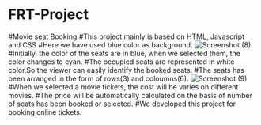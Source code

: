 # FRT-Project
#Movie seat Booking
#This project mainly is based on HTML, Javascript and CSS
#Here we have used blue color as background.
![Screenshot (8)](https://user-images.githubusercontent.com/119611171/205322311-c83e5c71-c2c2-4384-896b-26db40973e14.png)
#Initially, the color of the seats are in blue, when we selected them, the color changes to cyan.
#The occupied seats are represented in white color.So the viewer can easily identify the booked seats.
#The seats has been arranged in the form of rows(3) and coloumns(6).
![Screenshot (9)](https://user-images.githubusercontent.com/119611171/205332735-7b4ba0fd-4731-4fc9-8a66-da995bbbe4f2.png)
#When we selected a movie tickets, the cost will be varies on different movies.
#The price will be automatically calculated on the basis of number of seats has been booked or selected.
#We developed this project for booking online tickets.
